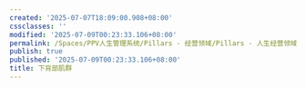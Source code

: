 ```yaml
---
created: '2025-07-07T18:09:00.908+08:00'
cssclasses: ''
modified: '2025-07-09T00:23:33.106+08:00'
permalink: /Spaces/PPV人生管理系统/Pillars - 经营领域/Pillars - 人生经营领域/运动/增肌减脂计划/肌肉部位库/肌肉库/下背部肌群.md
publish: true
published: '2025-07-09T00:23:33.106+08:00'
title: 下背部肌群
---
```

